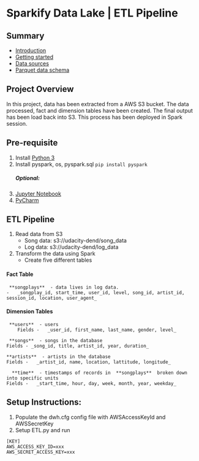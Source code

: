 # Sparkify Data Lake | ETL Pipeline

## Summary

 - [Introduction](#introduction)
 - [Getting started](#getting-started)
 - [Data sources](#data-sources)
 - [Parquet data schema](#parquet-data-schema)
## Project Overview
 In this project, data has been extracted from a AWS S3 bucket. The data processed, fact and dimension tables have been created. The final output has been load back into S3. This process has been deployed in Spark session.
## Pre-requisite 
1. Install [Python 3](https://www.python.org/)
2. Install pyspark, os, pyspark.sql
    `pip install pyspark`
    ##### _Optional:_
3. [Jupyter Notebook](https://jupyter.org/install)
4. [PyCharm](https://www.jetbrains.com/pycharm/download/)
  
## ETL Pipeline
1. Read data from S3
    - Song data: s3://udacity-dend/song_data
    - Log data: s3://udacity-dend/log_data
2. Transform the data using Spark
    - Create five different tables
#### Fact Table
	 **songplays**  - data lives in log data.
    -   _songplay_id, start_time, user_id, level, song_id, artist_id, session_id, location, user_agent_

#### Dimension Tables
	 **users**  - users
		Fields -   _user_id, first_name, last_name, gender, level_
		
	 **songs**  - songs in the database
    Fields - _song_id, title, artist_id, year, duration_
    
	**artists**  - artists in the database
    Fields -   _artist_id, name, location, lattitude, longitude_
    
	  **time**  - timestamps of records in  **songplays**  broken down into specific units
    Fields -   _start_time, hour, day, week, month, year, weekday_
## Setup Instructions:
1. Populate the dwh.cfg config file with AWSAccessKeyId and AWSSecretKey
2. Setup ETL.py and run 
```
[KEY]
AWS_ACCESS_KEY_ID=xxx
AWS_SECRET_ACCESS_KEY=xxx
```
